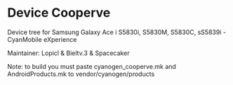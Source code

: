 Device Cooperve
===================

Device tree for Samsung Galaxy Ace i S5830i, S5830M, S5830C, sS5839i - CyanMobile eXperience

Maintainer: Lopicl & Bieltv.3 & Spacecaker

Note: to build you must paste cyanogen_cooperve.mk and AndroidProducts.mk to vendor/cyanogen/products
